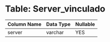 # Table: Server_vinculado

| Column Name | Data Type | Nullable |
|-------------|-----------|----------|
| server | varchar | YES |
